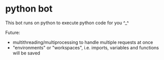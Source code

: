 # python bot

This bot runs on python to execute python code for you ^_^

Future: 
- multithreading/multiprocessing to handle multiple requests at once
- "environments" or "workspaces", i.e. imports, variables and functions will be saved